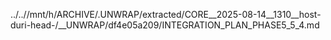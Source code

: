 ../..//mnt/h/ARCHIVE/.UNWRAP/extracted/CORE__2025-08-14__1310__host-duri-head-/__UNWRAP/df4e05a209/INTEGRATION_PLAN_PHASE5_5_4.md
